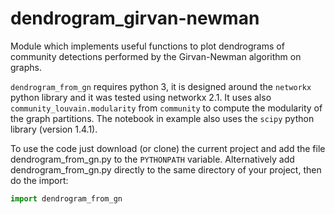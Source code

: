# dendrogram_girvan-newman
Module which implements useful functions to plot dendrograms of community detections performed by the Girvan-Newman algorithm on graphs.

`dendrogram_from_gn` requires python 3, it is designed around the `networkx` python library and it was tested using networkx 2.1. It uses also `community_louvain.modularity` from `community` to compute the modularity of the graph partitions.
The notebook in example also uses the `scipy` python library (version 1.4.1).

To use the code just download (or clone) the current project and add the file dendrogram_from_gn.py to the `PYTHONPATH` variable.
Alternatively add dendrogram_from_gn.py directly to the same directory of your project, then do the import:
```python
import dendrogram_from_gn
```
